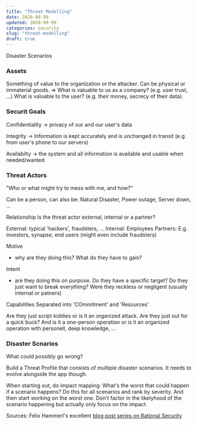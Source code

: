 ```yaml
---
title: "Threat Modelling"
date: 2020-99-99
updated: 2020-99-99
categories: security
slug: "threat-modelling"
draft: true
---
```



Disaster Scenarios

### Assets


Something of value to the organization or the attacker. Can be physical or immaterial goods. => What is valuable to us as a company? (e.g. user trust, ...) What is valuable to the user? (e.g. their money, secrecy of their data).


### Securit Goals

Confidentiality -> privacy of our and our user's data

Integrity -> Information is kept accurately and is unchanged in transit (e.g. from user's phone to our servers)

Availabilty -> the system and all information is available and usable when needed/wanted


### Threat Actors

"Who or what might try to mess with me, and how?"

Can be a person, can also be: Natural Disaster, Power outage, Server down, ...


Relationship
Is the threat actor external, internal or a partner?

External: typical 'hackers', fraudsters, ...
Internal: Employees
Partners: E.g. investors, synapse, end users (might even include fraudsters)

Motive
* why are they doing this? What do they have to gain?

Intent
* are they doing this on purpose. Do they have a specific target? Do they just want to break everything? Were they reckless or negligent (usually internal or patners)

Capabilities
Separated into  'COmmitment' and 'Resources'

Are they just script kiddies or is it an organized attack. Are they just out for a quick buck? And is it a one-person operation or is it an organized operation with personell, deep knowledge, ...



### Disaster Scnarios

What could possibly go wrong?

Build a Threat Profile that consists of multiple disaster scenarios. It needs to evolve alongside the app though.

When starting out, do impact mapping: What's the worst that could happen if a scenario happens? Do this for all scenarios and rank by severity. And then start working on the worst one. Don't factor in the likelyhood of the scenario happening but actually only focus on the impact.






















Sources:
Felix Hammerl's excellent [blog post series on Rational Security](https://felixhammerl.com/2018/05/03/Sec-1-Introduction-to-Rational-Security.html)
